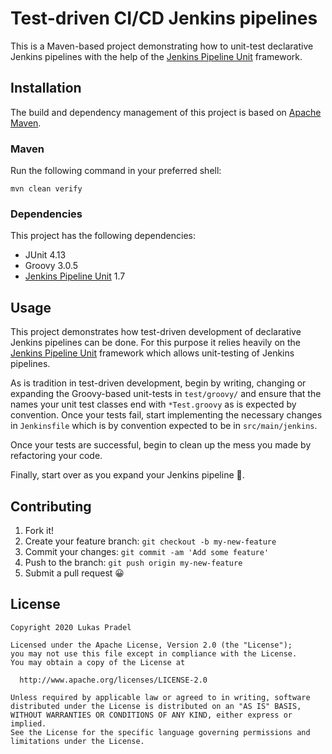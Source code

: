 Test-driven CI/CD Jenkins pipelines
==================
This is a Maven-based project demonstrating how to unit-test declarative Jenkins pipelines with the
help of the [Jenkins Pipeline Unit](https://github.com/jenkinsci/JenkinsPipelineUnit) framework.

## Installation

The build and dependency management of this project is based on [Apache Maven](https://maven.apache.org/).

### Maven

Run the following command in your preferred shell:

```shell
mvn clean verify
```

### Dependencies

This project has the following dependencies:
- JUnit 4.13
- Groovy 3.0.5
- [Jenkins Pipeline Unit](https://github.com/jenkinsci/JenkinsPipelineUnit) 1.7

## Usage

This project demonstrates how test-driven development of declarative Jenkins pipelines can be done.
For this purpose it relies heavily on the
[Jenkins Pipeline Unit](https://github.com/jenkinsci/JenkinsPipelineUnit) framework which allows unit-testing
of Jenkins pipelines.

As is tradition in test-driven development, begin by writing, changing or expanding the Groovy-based unit-tests
in `test/groovy/` and ensure that the names your unit test classes end with `*Test.groovy` as is
expected by convention. Once your tests fail, start implementing the necessary changes in `Jenkinsfile`
which is by convention expected to be in `src/main/jenkins`.

Once your tests are successful, begin to clean up the mess you made by refactoring your code.

Finally, start over as you expand your Jenkins pipeline :construction_worker:.

## Contributing

1. Fork it!
2. Create your feature branch: `git checkout -b my-new-feature`
3. Commit your changes: `git commit -am 'Add some feature'`
4. Push to the branch: `git push origin my-new-feature`
5. Submit a pull request :grinning:

## License

    Copyright 2020 Lukas Pradel
    
    Licensed under the Apache License, Version 2.0 (the "License");
    you may not use this file except in compliance with the License.
    You may obtain a copy of the License at
    
      http://www.apache.org/licenses/LICENSE-2.0
    
    Unless required by applicable law or agreed to in writing, software
    distributed under the License is distributed on an "AS IS" BASIS,
    WITHOUT WARRANTIES OR CONDITIONS OF ANY KIND, either express or implied.
    See the License for the specific language governing permissions and
    limitations under the License.
